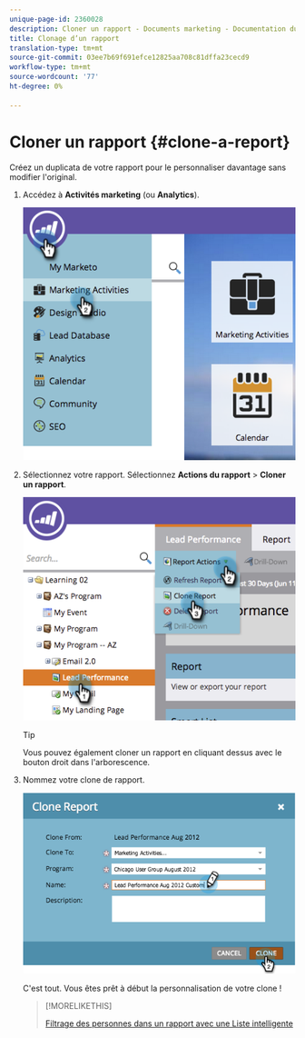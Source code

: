 ```yaml
---
unique-page-id: 2360028
description: Cloner un rapport - Documents marketing - Documentation du produit
title: Clonage d’un rapport
translation-type: tm+mt
source-git-commit: 03ee7b69f691efce12825aa708c81dffa23cecd9
workflow-type: tm+mt
source-wordcount: '77'
ht-degree: 0%

---
```



# Cloner un rapport {#clone-a-report}

Créez un duplicata de votre rapport pour le personnaliser davantage sans modifier l&#39;original.

1. Accédez à **Activités marketing** (ou **Analytics**).

   ![](assets/image2014-9-16-14-3a23-3a46.png)

1. Sélectionnez votre rapport. Sélectionnez **Actions du rapport** > **Cloner un rapport**.

   ![](assets/image2014-9-16-14-3a23-3a53.png)

   >[!TIP]
   >
   >Vous pouvez également cloner un rapport en cliquant dessus avec le bouton droit dans l&#39;arborescence.

1. Nommez votre clone de rapport.

   ![](assets/image2014-9-16-14-3a23-3a57.png)

   C&#39;est tout. Vous êtes prêt à début la personnalisation de votre clone !

   >[!MORELIKETHIS]
   >
   >[Filtrage des personnes dans un rapport avec une Liste intelligente](/help/marketo/product-docs/reporting/basic-reporting/editing-reports/filter-people-in-a-report-with-a-smart-list.md)
